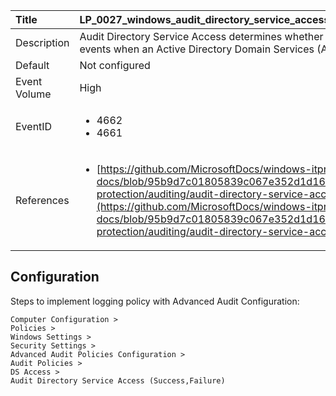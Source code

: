 | Title          | LP_0027_windows_audit_directory_service_access                                                                     |
|:---------------|:--------------------------------------------------------------------------------|
| Description    | Audit Directory Service Access determines whether the operating  system generates audit events when an Active Directory Domain  Services (AD DS) object is accessed.                                                               |
| Default        | Not configured                                                                   |
| Event Volume   | High                                                                    |
| EventID        | <ul><li>4662</li><li>4661</li></ul>         |
| References     | <ul><li>[https://github.com/MicrosoftDocs/windows-itpro-docs/blob/95b9d7c01805839c067e352d1d16702604b15f11/windows/security/threat-protection/auditing/audit-directory-service-access.md](https://github.com/MicrosoftDocs/windows-itpro-docs/blob/95b9d7c01805839c067e352d1d16702604b15f11/windows/security/threat-protection/auditing/audit-directory-service-access.md)</li></ul> |



## Configuration

Steps to implement logging policy with Advanced Audit Configuration:
```
Computer Configuration > 
Policies > 
Windows Settings > 
Security Settings > 
Advanced Audit Policies Configuration > 
Audit Policies > 
DS Access > 
Audit Directory Service Access (Success,Failure)
```


